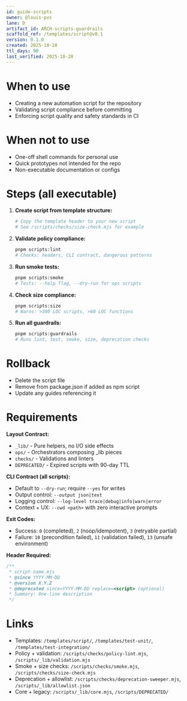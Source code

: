 ```yaml
---
id: guide-scripts
owner: @louis-pvs
lane: D
artifact_id: ARCH-scripts-guardrails
scaffold_ref: /templates/script@v0.1
version: 0.1.0
created: 2025-10-28
ttl_days: 90
last_verified: 2025-10-28
---
```


# When to use

- Creating a new automation script for the repository
- Validating script compliance before committing
- Enforcing script quality and safety standards in CI

# When not to use

- One-off shell commands for personal use
- Quick prototypes not intended for the repo
- Non-executable documentation or configs

# Steps (all executable)

1. **Create script from template structure:**

   ```bash
   # Copy the template header to your new script
   # See /scripts/checks/size-check.mjs for example
   ```

2. **Validate policy compliance:**

   ```bash
   pnpm scripts:lint
   # Checks: headers, CLI contract, dangerous patterns
   ```

3. **Run smoke tests:**

   ```bash
   pnpm scripts:smoke
   # Tests: --help flag, --dry-run for ops scripts
   ```

4. **Check size compliance:**

   ```bash
   pnpm scripts:size
   # Warns: >300 LOC scripts, >60 LOC functions
   ```

5. **Run all guardrails:**
   ```bash
   pnpm scripts:guardrails
   # Runs lint, test, smoke, size, deprecation checks
   ```

# Rollback

- Delete the script file
- Remove from package.json if added as npm script
- Update any guides referencing it

# Requirements

**Layout Contract:**

- `_lib/` - Pure helpers, no I/O side effects
- `ops/` - Orchestrators composing \_lib pieces
- `checks/` - Validations and linters
- `DEPRECATED/` - Expired scripts with 90-day TTL

**CLI Contract (all scripts):**

- Default to `--dry-run`; require `--yes` for writes
- Output control: `--output json|text`
- Logging control: `--log-level trace|debug|info|warn|error`
- Context + UX: `--cwd <path>` with zero interactive prompts

**Exit Codes:**

- Success: `0` (completed), `2` (noop/idempotent), `3` (retryable partial)
- Failure: `10` (precondition failed), `11` (validation failed), `13` (unsafe environment)

**Header Required:**

```javascript
/**
 * script-name.mjs
 * @since YYYY-MM-DD
 * @version X.Y.Z
 * @deprecated since=YYYY-MM-DD replace=<script> (optional)
 * Summary: One-line description
 */
```

# Links

- Templates: `/templates/script/`, `/templates/test-unit/`, `/templates/test-integration/`
- Policy + validation: `/scripts/checks/policy-lint.mjs`, `/scripts/_lib/validation.mjs`
- Smoke + size checks: `/scripts/checks/smoke.mjs`, `/scripts/checks/size-check.mjs`
- Deprecation + allowlist: `/scripts/checks/deprecation-sweeper.mjs`, `/scripts/_lib/allowlist.json`
- Core + legacy: `/scripts/_lib/core.mjs`, `/scripts/DEPRECATED/`
